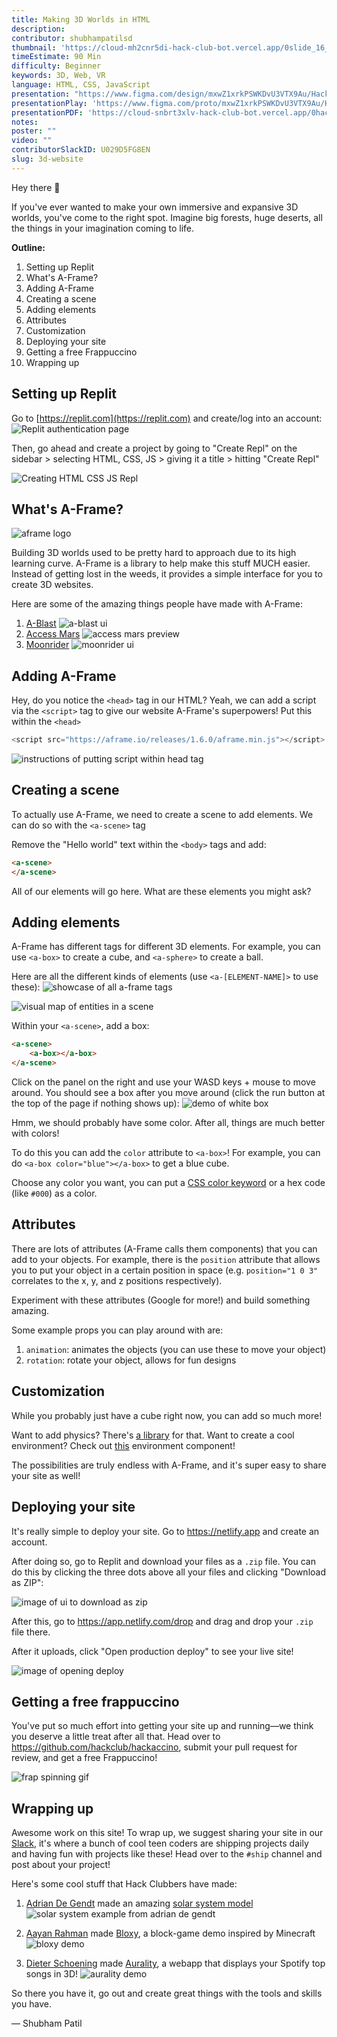 ```yaml
---
title: Making 3D Worlds in HTML
description: 
contributor: shubhampatilsd
thumbnail: 'https://cloud-mh2cnr5di-hack-club-bot.vercel.app/0slide_16_9_-_1thumbnail.png'
timeEstimate: 90 Min
difficulty: Beginner
keywords: 3D, Web, VR
language: HTML, CSS, JavaScript
presentation: "https://www.figma.com/design/mxwZ1xrkPSWKDvU3VTX9Au/Hackaccino-Slides?node-id=1-2&t=VJbkLd4RrosLFv3R-1"
presentationPlay: 'https://www.figma.com/proto/mxwZ1xrkPSWKDvU3VTX9Au/Hackaccino-Slides?page-id=0%3A1&node-id=1-2&viewport=-7853%2C490%2C0.74&t=V1iwVSMKcxtlBxPL-1&scaling=contain&content-scaling=fixed'
presentationPDF: 'https://cloud-snbrt3xlv-hack-club-bot.vercel.app/0hackaccino_slides.pdf'
notes: 
poster: ""
video: ""
contributorSlackID: U029D5FG8EN
slug: 3d-website
---
```


Hey there 👋

If you've ever wanted to make your own immersive and expansive 3D worlds, you've come to the right spot. Imagine big forests, huge deserts, all the things in your imagination coming to life.

**Outline:**
1. Setting up Replit
2. What's A-Frame?
3. Adding A-Frame
4. Creating a scene
5. Adding elements
6. Attributes
7. Customization
8. Deploying your site
9. Getting a free Frappuccino
10. Wrapping up
## Setting up Replit 
Go to [https://replit.com](https://replit.com) and create/log into an account:
![Replit authentication page](https://cloud-99ig98peo-hack-club-bot.vercel.app/0image.png)

Then, go ahead and create a project by going to "Create Repl" on the sidebar > selecting HTML, CSS, JS > giving it a title > hitting "Create Repl"

![Creating HTML CSS JS Repl](https://cloud-p82fpfgs2-hack-club-bot.vercel.app/0outputgif.gif)

## What's A-Frame?

![aframe logo](https://cloud-m5c3nxgbo-hack-club-bot.vercel.app/0image.png)

Building 3D worlds used to be pretty hard to approach due to its high learning curve. A-Frame is a library to help make this stuff MUCH easier. Instead of getting lost in the weeds, it provides a simple interface for you to create 3D websites.

Here are some of the amazing things people have made with A-Frame:
1. [A-Blast](https://aframe.io/a-blast/)
![a-blast ui](https://cloud-3j84pfit2-hack-club-bot.vercel.app/0image.png)
2. [Access Mars](https://accessmars.withgoogle.com/)
![access mars preview](https://cloud-grr8upimy-hack-club-bot.vercel.app/0image.png)
3. [Moonrider](https://moonrider.xyz/)
![moonrider ui](https://cloud-rcqx7la5t-hack-club-bot.vercel.app/0image.png)

## Adding A-Frame

Hey, do you notice the `<head>` tag in our HTML? Yeah, we can add a script via the  `<script>` tag to give our website A-Frame's superpowers! Put this within the `<head>`

```js
<script src="https://aframe.io/releases/1.6.0/aframe.min.js"></script>
```
![instructions of putting script within head tag](https://cloud-byterps5u-hack-club-bot.vercel.app/0image.png)

## Creating a scene

To actually use A-Frame, we need to create a scene to add elements. We can do so with the `<a-scene>` tag

Remove the "Hello world" text within the `<body>` tags and add:

```html
<a-scene>
</a-scene>
```

All of our elements will go here. What are these elements you might ask?
## Adding elements

A-Frame has different tags for different 3D elements. For example, you can use `<a-box>` to create a cube, and `<a-sphere>` to create a ball.

Here are all the different kinds of elements (use `<a-[ELEMENT-NAME]>` to use these):
![showcase of all a-frame tags](https://cloud-69ehuc8ev-hack-club-bot.vercel.app/0image.png)

![visual map of entities in a scene](https://cloud-mgilf4sx7-hack-club-bot.vercel.app/0image.png)

Within your `<a-scene>`, add a box:

```html
<a-scene>
	<a-box></a-box>
</a-scene>
```

Click on the panel on the right and use your WASD keys + mouse to move around. You should see a box after you move around (click the run button at the top of the page if nothing shows up):
![demo of white box ](https://cloud-klvbtj50y-hack-club-bot.vercel.app/0screen_recording_june_17.gif)

Hmm, we should probably have some color. After all, things are much better with colors!

To do this you can add the `color` attribute to `<a-box>`! For example, you can do `<a-box color="blue"></a-box>` to get a blue cube.

Choose any color you want, you can put a [CSS color keyword](https://www.w3.org/wiki/CSS/Properties/color/keywords) or a hex code (like `#000`) as a color. 

## Attributes

There are lots of attributes (A-Frame calls them components) that you can add to your objects. For example, there is the `position` attribute that allows you to put your object in a certain position in space (e.g. `position="1 0 3"` correlates to the x, y, and z positions respectively).

Experiment with these attributes (Google for more!) and build something amazing.

Some example props you can play around with are:
1. `animation`: animates the objects (you can use these to move your object)
2. `rotation`: rotate your object, allows for fun designs

## Customization

While you probably just have a cube right now, you can add so much more!

Want to add physics? There's [a library](https://github.com/c-frame/aframe-physics-system/blob/master/CannonDriver.md#installation) for that. Want to create a cool environment? Check out [this](https://github.com/supermedium/aframe-environment-component) environment component!

The possibilities are truly endless with A-Frame, and it's super easy to share your site as well!

## Deploying your site

It's really simple to deploy your site. Go to https://netlify.app and create an account.

After doing so, go to Replit and download your files as a `.zip` file. You can do this by clicking the three dots above all your files and clicking "Download as ZIP":

![image of ui to download as zip](https://cloud-ecgsox4ue-hack-club-bot.vercel.app/0image.png)

After this, go to https://app.netlify.com/drop and drag and drop your `.zip` file there.

After it uploads, click "Open production deploy" to see your live site!

![image of opening deploy](https://cloud-bpr687t0e-hack-club-bot.vercel.app/0image.png)

## Getting a free frappuccino

You've put so much effort into getting your site up and running—we think you deserve a little treat after all that. Head over to https://github.com/hackclub/hackaccino, submit your pull request for review, and get a free Frappuccino!


![frap spinning gif](https://media0.giphy.com/media/v1.Y2lkPTc5MGI3NjExM3B3M2xkM3FyczZhY2lrdzkxd3dycHA5Mzc0MW1laHF6Nzh1MGNhZCZlcD12MV9pbnRlcm5hbF9naWZfYnlfaWQmY3Q9Zw/2FazplK2PyGh3Rjby/giphy.webp)

## Wrapping up
Awesome work on this site! To wrap up, we suggest sharing your site in our [Slack](https://hackclub.com/slack), it's where a bunch of cool teen coders are shipping projects daily and having fun with projects like these! Head over to the `#ship` channel and post about your project!

Here's some cool stuff that Hack Clubbers have made:

1. [Adrian De Gendt](https://github.com/Space1415/) made an amazing [solar system model](https://subsequent-thoughtful-tarantula.glitch.me/) 
![solar system example from adrian de gendt](https://cloud-1e2jtrqm9-hack-club-bot.vercel.app/0image.png)

2. [Aayan Rahman](https://github.com/aayanrahman/) made [Bloxy](https://aayanrahman.github.io/HackaccinoGrant.github.io/), a block-game demo inspired by Minecraft 
![bloxy demo](https://cloud-c2fzf76vl-hack-club-bot.vercel.app/0image.png)

3. [Dieter Schoening](https://github.com/Deetschoe) made [Aurality](https://aurality.vercel.app/), a webapp that displays your Spotify top songs in 3D!
![aurality demo](https://cloud-a5dhhs37l-hack-club-bot.vercel.app/0image.png)

So there you have it, go out and create great things with the tools and skills you have.

— Shubham Patil

